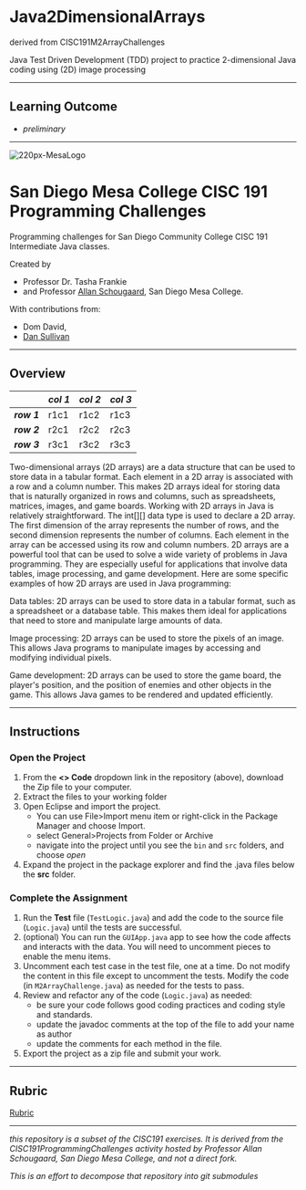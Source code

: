 # Java2DimensionalArrays
 derived from CISC191M2ArrayChallenges

Java Test Driven Development (TDD) project to practice 2-dimensional Java coding using (2D) image processing

________

## Learning Outcome
- _preliminary_
________

![220px-MesaLogo](https://github.com/schougaard/SanDiegoMesaCISC191ProgrammingChallenges/assets/716243/334f6724-6afa-4198-9eff-7c49c472cd35)

# San Diego Mesa College CISC 191 Programming Challenges
Programming challenges for San Diego Community College CISC 191 Intermediate Java classes.

Created by
- Professor Dr. Tasha Frankie
- and Professor [Allan Schougaard](https://github.com/schougaard), San Diego Mesa College.

With contributions from: 
- Dom David,
- [Dan Sullivan](https://github.com/uid100)

-----

## Overview

|             | _col 1_ | _col 2_ | _col 3_ |
| ----------- |---------|---------|---------|
| _**row 1**_ |   r1c1  |   r1c2  |   r1c3  |
| _**row 2**_ |   r2c1  |   r2c2  |   r2c3  |
| _**row 3**_ |   r3c1  |   r3c2  |   r3c3  |

Two-dimensional arrays (2D arrays) are a data structure that can be used to store data in a tabular format. Each element in a 2D array is associated with a row and a column number. This makes 2D arrays ideal for storing data that is naturally organized in rows and columns, such as spreadsheets, matrices, images, and game boards. Working with 2D arrays in Java is relatively straightforward. The int[][] data type is used to declare a 2D array. The first dimension of the array represents the number of rows, and the second dimension represents the number of columns. Each element in the array can be accessed using its row and column numbers. 2D arrays are a powerful tool that can be used to solve a wide variety of problems in Java programming. They are especially useful for applications that involve data tables, image processing, and game development. Here are some specific examples of how 2D arrays are used in Java programming:

Data tables: 2D arrays can be used to store data in a tabular format, such as a spreadsheet or a database table. This makes them ideal for applications that need to store and manipulate large amounts of data.

Image processing: 2D arrays can be used to store the pixels of an image. This allows Java programs to manipulate images by accessing and modifying individual pixels.

Game development: 2D arrays can be used to store the game board, the player's position, and the position of enemies and other objects in the game. This allows Java games to be rendered and updated efficiently.

-----

## Instructions

### Open the Project
1. From the **<> Code** dropdown link in the repository (above), download the Zip file to your computer.
2. Extract the files to your working folder
3. Open Eclipse and import the project. 
   - You can use File>Import menu item or right-click in the Package Manager and choose Import.
   - select General>Projects from Folder or Archive
   - navigate into the project until you see the `bin` and `src` folders, and choose *open*
4. Expand the project in the package explorer and find the .java files below the **src** folder.

### Complete the Assignment
1. Run the **Test** file (`TestLogic.java`) and add the code to the source file
(`Logic.java`) until the tests are successful.
2. (optional) You can run the `GUIApp.java` app to see how the code affects and interacts with the data. You will need to uncomment pieces to enable the menu items.
3. Uncomment each test case in the test file, one at a time. Do not modify the content 
in this file except to uncomment the tests. Modify the code (in `M2ArrayChallenge.java`) as 
needed for the tests to pass.
4. Review and refactor any of the code (`Logic.java`) as needed:
    - be sure your code follows good coding practices and coding style and standards.
    - update the javadoc comments at the top of the file to add your name as author
    - update the comments for each method in the file.
5. Export the project as a zip file and submit your work.

___________

## Rubric

[Rubric](Rubric.md)

___________

_this repository is a subset of the CISC191 exercises. It is derived from the CISC191ProgrammingChallenges 
activity hosted by Professor Allan Schougaard, San Diego Mesa College, and not a direct fork._

_This is an effort to decompose that repository into git submodules_
